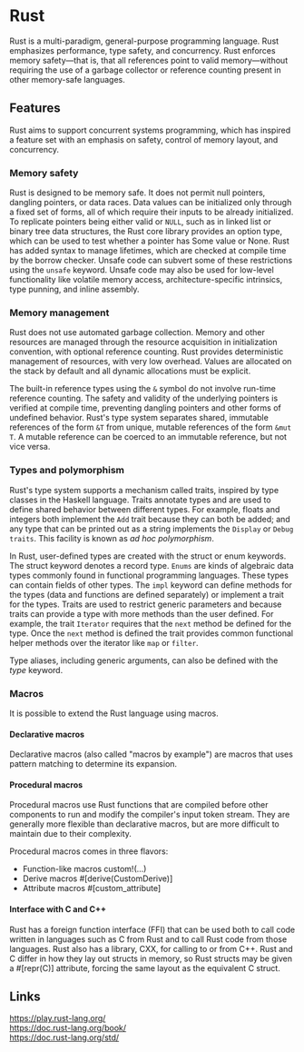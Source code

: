 # Rust
Rust is a multi-paradigm, general-purpose programming language. Rust emphasizes performance, type safety, and concurrency. Rust enforces memory safety—that is, that all references point to valid memory—without requiring the use of a garbage collector or reference counting present in other memory-safe languages.

## Features 
Rust aims to support concurrent systems programming, which has inspired a feature set with an emphasis on safety, control of memory layout, and concurrency.

### Memory safety
Rust is designed to be memory safe. It does not permit null pointers, dangling pointers, or data races. Data values can be initialized only through a fixed set of forms, all of which require their inputs to be already initialized. To replicate pointers being either valid or `NULL`, such as in linked list or binary tree data structures, the Rust core library provides an option type, which can be used to test whether a pointer has Some value or None. Rust has added syntax to manage lifetimes, which are checked at compile time by the borrow checker. Unsafe code can subvert some of these restrictions using the `unsafe` keyword. Unsafe code may also be used for low-level functionality like volatile memory access, architecture-specific intrinsics, type punning, and inline assembly.

### Memory management
Rust does not use automated garbage collection. Memory and other resources are managed through the resource acquisition in initialization convention, with optional reference counting. Rust provides deterministic management of resources, with very low overhead. Values are allocated on the stack by default and all dynamic allocations must be explicit.

The built-in reference types using the `&` symbol do not involve run-time reference counting. The safety and validity of the underlying pointers is verified at compile time, preventing dangling pointers and other forms of undefined behavior. Rust's type system separates shared, immutable references of the form `&T` from unique, mutable references of the form `&mut T`. A mutable reference can be coerced to an immutable reference, but not vice versa.

### Types and polymorphism
Rust's type system supports a mechanism called traits, inspired by type classes in the Haskell language. Traits annotate types and are used to define shared behavior between different types. For example, floats and integers both implement the `Add` trait because they can both be added; and any type that can be printed out as a string implements the `Display` or `Debug traits`. This facility is known as *ad hoc polymorphism*.

In Rust, user-defined types are created with the struct or enum keywords. The struct keyword denotes a record type. `Enums` are kinds of algebraic data types commonly found in functional programming languages. These types can contain fields of other types. The `impl` keyword can define methods for the types (data and functions are defined separately) or implement a trait for the types. Traits are used to restrict generic parameters and because traits can provide a type with more methods than the user defined. For example, the trait `Iterator` requires that the `next` method be defined for the type. Once the `next` method is defined the trait provides common functional helper methods over the iterator like `map` or `filter`.

Type aliases, including generic arguments, can also be defined with the *type* keyword.

### Macros
It is possible to extend the Rust language using macros.

#### Declarative macros
Declarative macros (also called "macros by example") are macros that uses pattern matching to determine its expansion.

#### Procedural macros
Procedural macros use Rust functions that are compiled before other components to run and modify the compiler's input token stream. They are generally more flexible than declarative macros, but are more difficult to maintain due to their complexity.

Procedural macros comes in three flavors:
* Function-like macros custom!(...)
* Derive macros #[derive(CustomDerive)]
* Attribute macros #[custom_attribute]

#### Interface with C and C++
Rust has a foreign function interface (FFI) that can be used both to call code written in languages such as C from Rust and to call Rust code from those languages. Rust also has a library, CXX, for calling to or from C++. Rust and C differ in how they lay out structs in memory, so Rust structs may be given a #[repr(C)] attribute, forcing the same layout as the equivalent C struct.

## Links <br>
https://play.rust-lang.org/ <br>
https://doc.rust-lang.org/book/ <br>
https://doc.rust-lang.org/std/ <br>
